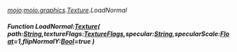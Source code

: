 _[mojo](../../modules/mojo/mojo-module.md):[mojo.graphics](../../modules/mojo/mojo-graphics.md).[Texture](../../modules/mojo/mojo-graphics-texture.md).LoadNormal_
##### Function LoadNormal:[Texture](../../modules/mojo/mojo-graphics-texture.md)( path:[String](../../modules/wonkey/wonkey-types-string.md),textureFlags:[TextureFlags](../../modules/mojo/mojo-graphics-textureflags.md),specular:[String](../../modules/wonkey/wonkey-types-string.md),specularScale:[Float](../../modules/wonkey/wonkey-types-float.md)=1,flipNormalY:[Bool](../../modules/wonkey/wonkey-types-bool.md)=true )
